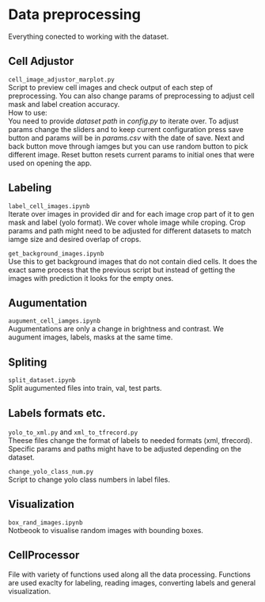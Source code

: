 # Data preprocessing
Everything conected to working with the dataset.

## Cell Adjustor
`cell_image_adjustor_marplot.py`   
Script to preview cell images and check output of each step of preprocessing. You can also change params of preprocessing to adjust cell mask and label creation accuracy.    
How to use:   
You need to provide *dataset path* in *config.py* to iterate over. To adjust params change the sliders and to keep current configuration press save button and params will be in *params.csv* with the date of save. Next and back button move through iamges but you can use random button to pick different image. Reset button resets current params to initial ones that were used on opening the app.   

## Labeling
`label_cell_images.ipynb`    
Iterate over images in provided dir and for each image crop part of it to gen mask and label (yolo format).
We cover whole image while croping. Crop params and path might need to be adjusted for different datasets to match iamge size and desired overlap of crops.

`get_background_images.ipynb`   
Use this to get background images that do not contain died cells. It does the exact same process that the previous script but instead of getting the images with prediction it looks for the empty ones.

## Augumentation
`augument_cell_iamges.ipynb`   
Augumentations are only a change in brightness and contrast. We augument images, labels, masks at the same time.

## Spliting
`split_dataset.ipynb`   
Split augumented files into train, val, test parts.

## Labels formats etc.
`yolo_to_xml.py` and `xml_to_tfrecord.py`   
Theese files change the format of labels to needed formats (xml, tfrecord).
Specific params and paths might have to be adjusted depending on the dataset.
   
`change_yolo_class_num.py`   
Script to change yolo class numbers in label files.   

## Visualization
`box_rand_images.ipynb`   
Notbeook to visualise random images with bounding boxes.   

## CellProcessor
File with variety of functions used along all the data processing. Functions are used exaclty for labeling, reading images, converting labels and general visualization.